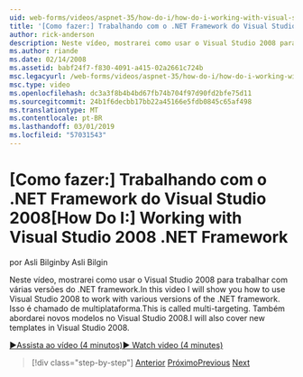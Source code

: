 ```yaml
---
uid: web-forms/videos/aspnet-35/how-do-i/how-do-i-working-with-visual-studio-2008-net-framework
title: '[Como fazer:] Trabalhando com o .NET Framework do Visual Studio 2008 | Microsoft Docs'
author: rick-anderson
description: Neste vídeo, mostrarei como usar o Visual Studio 2008 para trabalhar com várias versões do .NET framework. Isso é chamado de multiplataforma. Eu também será...
ms.author: riande
ms.date: 02/14/2008
ms.assetid: babf24f7-f830-4091-a415-02a2661c724b
msc.legacyurl: /web-forms/videos/aspnet-35/how-do-i/how-do-i-working-with-visual-studio-2008-net-framework
msc.type: video
ms.openlocfilehash: dc3a3f8b4b4bd67fb74b704f97d90fd2bfe75d11
ms.sourcegitcommit: 24b1f6decbb17bb22a45166e5fdb0845c65af498
ms.translationtype: MT
ms.contentlocale: pt-BR
ms.lasthandoff: 03/01/2019
ms.locfileid: "57031543"
---
```

<a name="how-do-i-working-with-visual-studio-2008-net-framework"></a><span data-ttu-id="a195b-105">[Como fazer:] Trabalhando com o .NET Framework do Visual Studio 2008</span><span class="sxs-lookup"><span data-stu-id="a195b-105">[How Do I:] Working with Visual Studio 2008 .NET Framework</span></span>
====================
<span data-ttu-id="a195b-106">por Asli Bilgin</span><span class="sxs-lookup"><span data-stu-id="a195b-106">by Asli Bilgin</span></span>

<span data-ttu-id="a195b-107">Neste vídeo, mostrarei como usar o Visual Studio 2008 para trabalhar com várias versões do .NET framework.</span><span class="sxs-lookup"><span data-stu-id="a195b-107">In this video I will show you how to use Visual Studio 2008 to work with various versions of the .NET framework.</span></span> <span data-ttu-id="a195b-108">Isso é chamado de multiplataforma.</span><span class="sxs-lookup"><span data-stu-id="a195b-108">This is called multi-targeting.</span></span> <span data-ttu-id="a195b-109">Também abordarei novos modelos no Visual Studio 2008.</span><span class="sxs-lookup"><span data-stu-id="a195b-109">I will also cover new templates in Visual Studio 2008.</span></span>

[<span data-ttu-id="a195b-110">&#9654;Assista ao vídeo (4 minutos)</span><span class="sxs-lookup"><span data-stu-id="a195b-110">&#9654; Watch video (4 minutes)</span></span>](https://channel9.msdn.com/Blogs/ASP-NET-Site-Videos/how-do-i-working-with-visual-studio-2008-net-framework)

> [!div class="step-by-step"]
> <span data-ttu-id="a195b-111">[Anterior](how-do-i-cascading-style-sheets-in-visual-studio-2008.md)
> [Próximo](how-do-i-adding-elements-to-a-css-file-and-create-new-css-on-the-fly.md)</span><span class="sxs-lookup"><span data-stu-id="a195b-111">[Previous](how-do-i-cascading-style-sheets-in-visual-studio-2008.md)
[Next](how-do-i-adding-elements-to-a-css-file-and-create-new-css-on-the-fly.md)</span></span>
